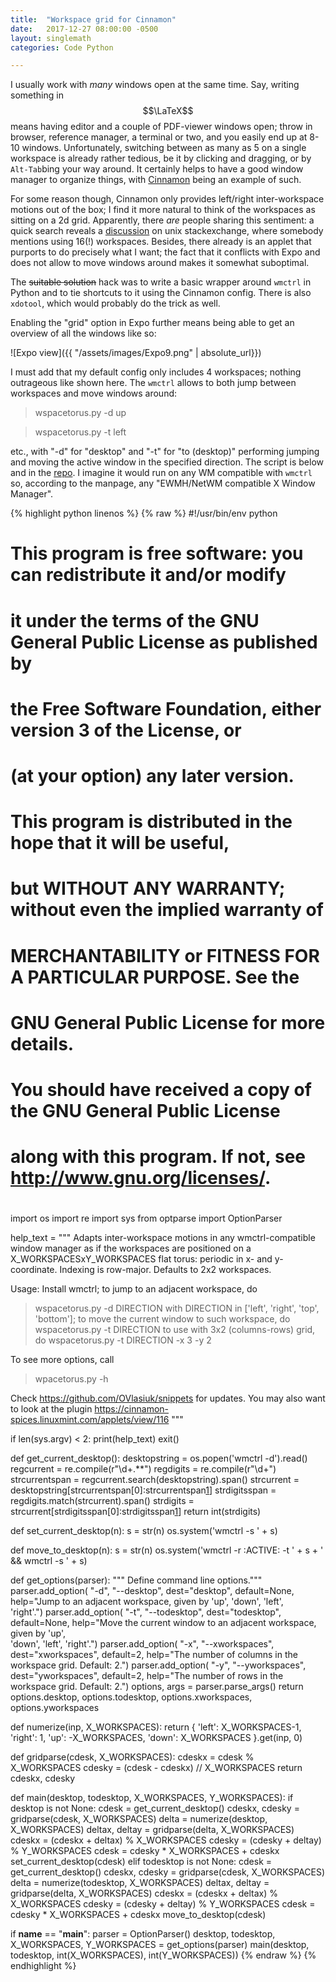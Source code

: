 ```yaml
---
title:  "Workspace grid for Cinnamon"
date:   2017-12-27 08:00:00 -0500
layout: singlemath
categories: Code Python

---
```


I usually work with *many* windows open at the same time. Say, writing something
in $$\LaTeX$$ means having editor and a couple of PDF-viewer windows open; throw
in browser, reference manager, a terminal or two, and you easily end up at 8-10
windows. Unfortunately, switching between as many as 5 on a single workspace is
already rather tedious, be it by clicking and dragging, or by `Alt-Tab`bing your
way around. It certainly helps to have a good window manager to organize things,
with [Cinnamon][1] being an example of such. 

For some reason though, Cinnamon only provides left/right inter-workspace motions out of
the box; I find it more natural to think of the workspaces as sitting on a 2d grid. Apparently, there *are* people sharing this sentiment: a quick search reveals a [discussion][SE] on unix stackexchange, where somebody mentions using 16(!) workspaces. Besides, there already is an applet that purports to do precisely what I want; the fact that it conflicts with Expo and does not allow to move windows around makes it somewhat suboptimal.

The ~~suitable solution~~ hack was to write a basic wrapper around `wmctrl` in
Python and to tie shortcuts to it using the Cinnamon config. There is also
`xdotool`, which would probably do the trick as well. 

Enabling the "grid" option in Expo further means being able to get an overview of all
the windows like so:

![Expo view]({{ "/assets/images/Expo9.png" | absolute_url}})

I must add that my default config only includes 4 workspaces; nothing outrageous like shown here. The
`wmctrl` allows to both jump between workspaces and move windows around: 

> wspacetorus.py -d up

> wspacetorus.py -t left

etc., with "-d" for "desktop" and "-t" for "to (desktop)" performing jumping and moving the active window in the specified direction. The script is below and in the [repo](https://github.com/OVlasiuk/snippets). I imagine it would run on any WM compatible with `wmctrl` so, according to the manpage, any "EWMH/NetWM compatible X Window Manager".



[1]: https://en.wikipedia.org/wiki/Cinnamon_(software)
[SE]: https://unix.stackexchange.com/questions/127897/cinnamon-2-2-how-to-add-custom-shortuct-move-workspace-up


{% highlight python linenos %}
{% raw %}
#!/usr/bin/env python

# This program is free software: you can redistribute it and/or modify
# it under the terms of the GNU General Public License as published by
# the Free Software Foundation, either version 3 of the License, or
# (at your option) any later version.
#
# This program is distributed in the hope that it will be useful,
# but WITHOUT ANY WARRANTY; without even the implied warranty of
# MERCHANTABILITY or FITNESS FOR A PARTICULAR PURPOSE.  See the
# GNU General Public License for more details.
#
# You should have received a copy of the GNU General Public License
# along with this program.  If not, see <http://www.gnu.org/licenses/>.
#

import os
import re
import sys
from optparse import OptionParser

help_text = """
Adapts inter-workspace motions in any wmctrl-compatible window manager as if the
workspaces are positioned on a X_WORKSPACESxY_WORKSPACES flat torus: periodic in
x- and y-coordinate. Indexing is row-major. Defaults to 2x2 workspaces.

Usage:
    Install wmctrl;
    to jump to an adjacent workspace, do
>   wspacetorus.py -d DIRECTION
    with DIRECTION in ['left', 'right', 'top', 'bottom']; to move the current
    window to such workspace, do
>   wspacetorus.py -t DIRECTION
    to use with 3x2 (columns-rows) grid, do
>   wspacetorus.py -t DIRECTION -x 3 -y 2

To see more options, call
>   wpacetorus.py -h

Check https://github.com/OVlasiuk/snippets for updates.
You may also want to look at the plugin
https://cinnamon-spices.linuxmint.com/applets/view/116
"""

if len(sys.argv) < 2:
    print(help_text)
    exit()


def get_current_desktop():
    desktopstring = os.popen('wmctrl -d').read()
    regcurrent = re.compile(r"\d+.*\*")
    regdigits = re.compile(r"\d+")
    strcurrentspan = regcurrent.search(desktopstring).span()
    strcurrent = desktopstring[strcurrentspan[0]:strcurrentspan[1]]
    strdigitsspan = regdigits.match(strcurrent).span()
    strdigits = strcurrent[strdigitsspan[0]:strdigitsspan[1]]
    return int(strdigits)


def set_current_desktop(n):
    s = str(n)
    os.system('wmctrl -s ' + s)


def move_to_desktop(n):
    s = str(n)
    os.system('wmctrl -r :ACTIVE: -t ' + s + ' && wmctrl -s ' + s)


def get_options(parser):
    """ Define command line options."""
    parser.add_option(
        "-d", "--desktop", dest="desktop", default=None,
        help="Jump to an adjacent workspace, given by 'up', 'down', 'left',\
        'right'.")
    parser.add_option(
        "-t",
        "--todesktop",
        dest="todesktop",
        default=None,
        help="Move the current window to an adjacent workspace, given by 'up',\
        'down', 'left', 'right'.")
    parser.add_option(
        "-x",
        "--xworkspaces",
        dest="xworkspaces",
        default=2,
        help="The number of columns in the workspace grid. Default: 2.")
    parser.add_option(
        "-y",
        "--yworkspaces",
        dest="yworkspaces",
        default=2,
        help="The number of rows in the workspace grid. Default: 2.")
    options, args = parser.parse_args()
    return options.desktop, options.todesktop, options.xworkspaces,\
        options.yworkspaces


def numerize(inp, X_WORKSPACES):
    return {
        'left': X_WORKSPACES-1,
        'right': 1,
        'up': -X_WORKSPACES,
        'down': X_WORKSPACES
    }.get(inp, 0)


def gridparse(cdesk, X_WORKSPACES):
    cdeskx = cdesk % X_WORKSPACES
    cdesky = (cdesk - cdeskx) // X_WORKSPACES
    return cdeskx, cdesky


def main(desktop, todesktop, X_WORKSPACES, Y_WORKSPACES):
    if desktop is not None:
        cdesk = get_current_desktop()
        cdeskx, cdesky = gridparse(cdesk, X_WORKSPACES)
        delta = numerize(desktop, X_WORKSPACES)
        deltax, deltay = gridparse(delta, X_WORKSPACES)
        cdeskx = (cdeskx + deltax) % X_WORKSPACES
        cdesky = (cdesky + deltay) % Y_WORKSPACES
        cdesk = cdesky * X_WORKSPACES + cdeskx
        set_current_desktop(cdesk)
    elif todesktop is not None:
        cdesk = get_current_desktop()
        cdeskx, cdesky = gridparse(cdesk, X_WORKSPACES)
        delta = numerize(todesktop, X_WORKSPACES)
        deltax, deltay = gridparse(delta, X_WORKSPACES)
        cdeskx = (cdeskx + deltax) % X_WORKSPACES
        cdesky = (cdesky + deltay) % Y_WORKSPACES
        cdesk = cdesky * X_WORKSPACES + cdeskx
        move_to_desktop(cdesk)

if __name__ == "__main__":
    parser = OptionParser()
    desktop, todesktop, X_WORKSPACES, Y_WORKSPACES = get_options(parser)
    main(desktop, todesktop, int(X_WORKSPACES), int(Y_WORKSPACES))
{% endraw %}
{% endhighlight %}
